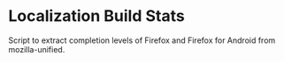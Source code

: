 # Localization Build Stats

Script to extract completion levels of Firefox and Firefox for Android
from mozilla-unified.
